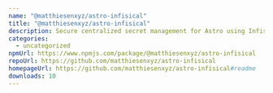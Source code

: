 ```yaml
---
name: "@matthiesenxyz/astro-infisical"
title: "@matthiesenxyz/astro-infisical"
description: Secure centralized secret management for Astro using Infisical
categories:
  - uncategorized
npmUrl: https://www.npmjs.com/package/@matthiesenxyz/astro-infisical
repoUrl: https://github.com/matthiesenxyz/astro-infisical
homepageUrl: https://github.com/matthiesenxyz/astro-infisical#readme
downloads: 10
---
```

